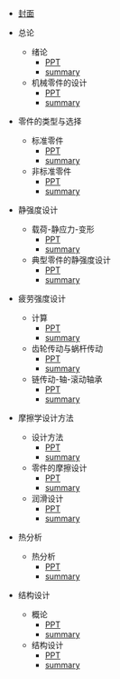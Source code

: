 - [封面](README.md)
- 总论

  - 绪论
    - <a href="RES/PPT/ch01-绪论.pdf">PPT</a>
    - [summary](ch01/README.md)
  - 机械零件的设计
    - <a href="RES/PPT/ch02-机械零件的设计.pdf">PPT</a>
    - [summary](ch02/README.md)

- 零件的类型与选择

  - 标准零件
    - <a href="RES/PPT/ch03-标准零件的类型和选用.pdf">PPT</a>
    - [summary](ch03/README.md)
  - 非标准零件
    - <a href="RES/PPT/ch04-非标准零件的类型和选用.pdf">PPT</a>
    - [summary](ch04/README.md)

- 静强度设计

  - 载荷-静应力-变形
    - <a href="RES/PPT/ch05-机械零件中的载荷-静应力和变形.pdf">PPT</a>
    - [summary](ch05/README.md)
  - 典型零件的静强度设计
    - <a href="RES/PPT/ch06-典型零件的静强度设计.pdf">PPT</a>
    - [summary](ch06/README.md)

- 疲劳强度设计

  - 计算
    - <a href="RES/PPT/ch07-机械零件的疲劳强度计算.pdf">PPT</a>
    - [summary](ch07/README.md)
  - 齿轮传动与蜗杆传动
    - <a href="RES/PPT/ch08-齿轮传动与蜗杆传动疲劳强度设计.pdf">PPT</a>
    - [summary](ch08/README.md)
  - 链传动-轴-滚动轴承
    - <a href="RES/PPT/ch09-链-轴-滚动轴承疲劳强度设计.pdf">PPT</a>
    - [summary](ch09/README.md)

- 摩擦学设计方法

  - 设计方法
    - <a href="RES/PPT/ch10-摩擦学设计方法.pdf">PPT</a>
    - [summary](ch10/README.md)
  - 零件的摩擦设计
    - <a href="RES/PPT/ch11-机械零件摩擦设计.pdf">PPT</a>
    - [summary](ch11/README.md)
  - 润滑设计
    - <a href="RES/PPT/ch12-机械零件润滑设计.pdf">PPT</a>
    - [summary](ch12/README.md)

- 热分析

  - 热分析
    - <a href="RES/PPT/ch13-机械设计中的热分析.pdf">PPT</a>
    - [summary](ch13/README.md)

- 结构设计

  - 概论
    - <a href="RES/PPT/ch14-结构设计概论.pdf">PPT</a>
    - [summary](ch14/README.md)
  - 结构设计
    - <a href="RES/PPT/ch15-常用机械零件的结构设计.pdf">PPT</a>
    - [summary](ch15/README.md)

